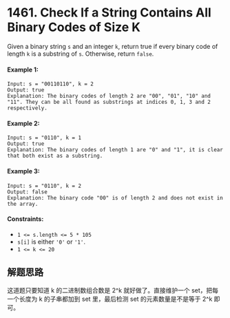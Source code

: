 # 1461. Check If a String Contains All Binary Codes of Size K

Given a binary string `s` and an integer `k`, return true if every binary code of length `k` is a substring of `s`. Otherwise, return `false`.

#### Example 1:

```
Input: s = "00110110", k = 2
Output: true
Explanation: The binary codes of length 2 are "00", "01", "10" and "11". They can be all found as substrings at indices 0, 1, 3 and 2 respectively.
```

#### Example 2:

```
Input: s = "0110", k = 1
Output: true
Explanation: The binary codes of length 1 are "0" and "1", it is clear that both exist as a substring. 
```

#### Example 3:

```
Input: s = "0110", k = 2
Output: false
Explanation: The binary code "00" is of length 2 and does not exist in the array.
``` 

#### Constraints:

+ `1 <= s.length <= 5 * 105`
+ `s[i]` is either `'0'` or `'1'`.
+ `1 <= k <= 20`

## 解题思路

这道题只要知道 k 的二进制数组合数是 2^k 就好做了。直接维护一个 set，把每一个长度为 k 的子串都加到 set 里，最后检测 set 的元素数量是不是等于 2^k 即可。

